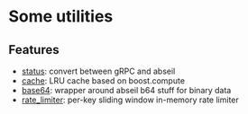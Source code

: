 # Some utilities

## Features
 - [status](status): convert between gRPC and abseil
 - [cache](cache): LRU cache based on boost.compute
 - [base64](base64): wrapper around abseil b64 stuff for binary data
 - [rate_limiter](rate_limiter): per-key sliding window in-memory rate limiter
